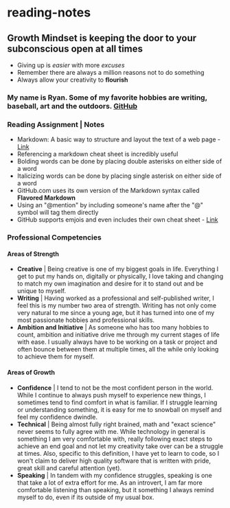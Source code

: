# reading-notes

## Growth Mindset is keeping the door to your subconscious open at all times
- Giving up is *easier* with more *excuses*
- Remember there are always a million reasons not to do something
- Always allow your creativity to **flourish**

### My name is Ryan. Some of my favorite hobbies are writing, baseball, art and the outdoors. [GitHub](https://github.com/Rtipper)

### Reading Assignment | Notes
* Markdown: A basic way to structure and layout the text of a web page - [Link](https://guides.github.com/features/mastering-markdown/)
* Referencing a markdown cheat sheet is incredibly useful
* Bolding words can be done by placing double asterisks on either side of a word
* Italicizing words can be done by placing single asterisk on either side of a word
* GitHub.com uses its own version of the Markdown syntax called **Flavored Markdown**
* Using an "@mention" by including someone's name after the "@" symbol will tag them directly
* GitHub supports emjois and even includes their own cheat sheet - [Link](https://github.com/ikatyang/emoji-cheat-sheet/blob/master/README.md)

### Professional Competencies
#### Areas of Strength
- **Creative** | Being creative is one of my biggest goals in life. Everything I get to put my hands on, digitally or physically, I love taking and changing to match my own imagination and desire for it to stand out and be unique to myself.
- **Writing** | Having worked as a professional and self-published writer, I feel this is my number two area of strength. Writing has not only come very natural to me since a young age, but it has turned into one of my most passionate hobbies and professional skills.
- **Ambition and Initiative** | As someone who has too many hobbies to count, ambition and initiative drive me through my current stages of life with ease. I usually always have to be working on a task or project and often bounce between them at multiple times, all the while only looking to achieve them for myself.
#### Areas of Growth
- **Confidence** | I tend to not be the most confident person in the world. While I continue to always push myself to experience new things, I sometimes tend to find comfort in what is familiar. If I struggle learning or understanding something, it is easy for me to snowball on myself and feel my confidence dwindle.
- **Technical** | Being almost fully right brained, math and "exact science" never seems to fully agree with me. While technology in general is something I am very comfortable with, really following exact steps to achieve an end goal and not let my creativity take over can be a struggle at times. Also, specific to this definition, I have yet to learn to code, so I won't claim to deliver high quality software that is written with pride, great skill and careful attention (yet).
- **Speaking** | In tandem with my confidence struggles, speaking is one that take a lot of extra effort for me. As an introvert, I am far more comfortable listening than speaking, but it something I always remind myself to do, even if its outside of my usual box.
